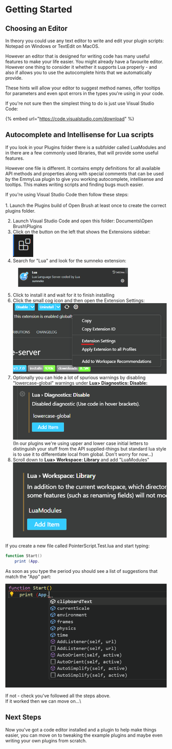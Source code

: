 # Getting Started

## Choosing an Editor

In theory you could use any text editor to write and edit your plugin scripts: Notepad on Windows or TextEdit on MacOS.

However an editor that is designed for writing code has many useful features to make your life easier. You might already have a favourite editor. However one thing to consider it whether it supports Lua properly - and also if allows you to use the autocomplete hints that we automatically provide.

These hints will allow your editor to suggest method names, offer tooltips for parameters and even spot errors in the types you're using in your code.

If you're not sure then the simplest thing to do is just use Visual Studio Code:

{% embed url="https://code.visualstudio.com/download" %}

## Autocomplete and Intellisense for Lua scripts&#x20;

If you look in your Plugins folder there is a subfolder called LuaModules and in there are a few commonly used libraries, that will provide some useful features.&#x20;

However one file is different. It contains empty definitions for all available API methods and properties along with special comments that can be used by the EmmyLua plugin to give you working autocomplete, intellisense and tooltips. This makes writing scripts and finding bugs much easier.

If you're using Visual Studio Code then follow these steps:\
\
1\. Launch the Plugins build of Open Brush at least once to create the correct plugins folder.

2. Launch Visual Studio Code and open this folder: Documents\Open Brush\Plugins
3. Click on the button on the left that shows the Extensions sidebar: \
   ![](<../../../.gitbook/assets/image (1).png>)
4. Search for "Lua" and look for the sumneko extension:

<div align="left">

<figure><img src="../../../.gitbook/assets/image (1) (1).png" alt="" width="343"><figcaption></figcaption></figure>

</div>

5. Click to install it and wait for it to finish installing
6. Click the small cog icon and then open the Extension Settings:\
   ![](<../../../.gitbook/assets/image (2).png>)
7. Optionally you can hide a lot of spurious warnings by disabling "lowercase-global" warnings under **Lua> Diagnostics: Disable:** \
   ![](../../../.gitbook/assets/image.png)\
   (In our plugins we're using upper and lower case initial letters to distinguish your stuff from the API supplied-things but standard lua style is to use it to differentiate local from global. Don't worry for now...)
8. Scroll down to **Lua> Workspace: Library** and add "LuaModules"\
   ![](<../../../.gitbook/assets/image (3).png>)



If you create a new file called PointerScript.Test.lua and start typing:

```lua
function Start()
    print (App.
```

As soon as you type the period you should see a list of suggestions that match the "App" part:

![](<../../../.gitbook/assets/image (4).png>)

If not - check you've followed all the steps above.\
If it worked then we can move on...\


## Next Steps

Now you've got a code editor installed and a plugin to help make things easier, you can move on to tweaking the example plugins and maybe even writing your own plugins from scratch.
